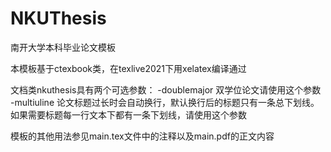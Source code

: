 # NKUThesis
南开大学本科毕业论文模板

本模板基于ctexbook类，在texlive2021下用xelatex编译通过

文档类nkuthesis具有两个可选参数：
-doublemajor 双学位论文请使用这个参数
-multiuline 论文标题过长时会自动换行，默认换行后的标题只有一条总下划线。如果需要标题每一行文本下都有一条下划线，请使用这个参数

模板的其他用法参见main.tex文件中的注释以及main.pdf的正文内容
